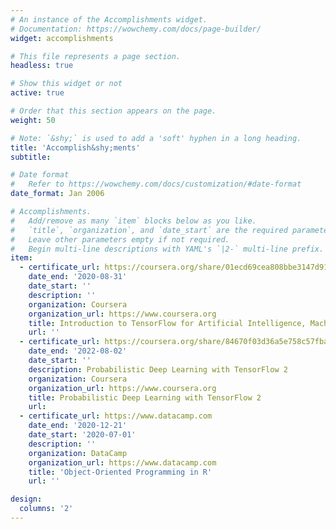 ```yaml
---
# An instance of the Accomplishments widget.
# Documentation: https://wowchemy.com/docs/page-builder/
widget: accomplishments

# This file represents a page section.
headless: true

# Show this widget or not 
active: true

# Order that this section appears on the page.
weight: 50

# Note: `&shy;` is used to add a 'soft' hyphen in a long heading.
title: 'Accomplish&shy;ments'
subtitle:

# Date format
#   Refer to https://wowchemy.com/docs/customization/#date-format
date_format: Jan 2006

# Accomplishments.
#   Add/remove as many `item` blocks below as you like.
#   `title`, `organization`, and `date_start` are the required parameters.
#   Leave other parameters empty if not required.
#   Begin multi-line descriptions with YAML's `|2-` multi-line prefix.
item:
  - certificate_url: https://coursera.org/share/01ecd69cea808bbe3147d9166b3f28f2
    date_end: '2020-08-31'
    date_start: ''
    description: ''
    organization: Coursera
    organization_url: https://www.coursera.org
    title: Introduction to TensorFlow for Artificial Intelligence, Machine Learning, and Deep Learning
    url: ''
  - certificate_url: https://coursera.org/share/84670f03d36a5e758c57fbaa9d1380c4
    date_end: '2022-08-02'
    date_start: ''
    description: Probabilistic Deep Learning with TensorFlow 2
    organization: Coursera
    organization_url: https://www.coursera.org
    title: Probabilistic Deep Learning with TensorFlow 2
    url: 
  - certificate_url: https://www.datacamp.com
    date_end: '2020-12-21'
    date_start: '2020-07-01'
    description: ''
    organization: DataCamp
    organization_url: https://www.datacamp.com
    title: 'Object-Oriented Programming in R'
    url: ''

design:
  columns: '2'
---
```

